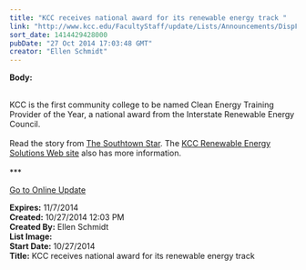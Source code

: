 ```yaml
---
title: "KCC receives national award for its renewable energy track "
link: "http://www.kcc.edu/FacultyStaff/update/Lists/Announcements/DispForm.aspx?ID=1695"
sort_date: 1414429428000
pubDate: "27 Oct 2014 17:03:48 GMT"
creator: "Ellen Schmidt"
---
```


<div><b>Body:</b> <div class="ExternalClass13D4186C66C5440CBE032BBE1ED677AF"><p>​<br />KCC is the first community college to be named Clean Energy Training Provider of the Year, a national award from the Interstate Renewable Energy Council. <br /><br />Read the story from <a href="http://southtownstar.suntimes.com/30575993-522/first-community-college-to-win-energy-award-inspires-stories-of-second-chances.html#.VE56pKMo5om">The Southtown Star</a>. The <a href="/res/Pages/default.aspx">KCC Renewable Energy Solutions Web site</a> also has more information. <br /> <br />***</p>
<p><a href="/update">Go to Online Update</a></p></div></div>
<div><b>Expires:</b> 11/7/2014</div>
<div><b>Created:</b> 10/27/2014 12:03 PM</div>
<div><b>Created By:</b> Ellen Schmidt</div>
<div><b>List Image:</b> <a href="http://www.kcc.edu/SiteCollectionImages/IREC.jpg"></a></div>
<div><b>Start Date:</b> 10/27/2014</div>
<div><b>Title:</b> KCC receives national award for its renewable energy track </div>
